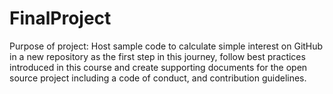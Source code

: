# FinalProject

Purpose of project: Host sample code to calculate simple interest on GitHub in a new repository as the first step in this journey, follow best practices introduced in this course and create supporting documents for the open source project including a code of conduct, and contribution guidelines.

